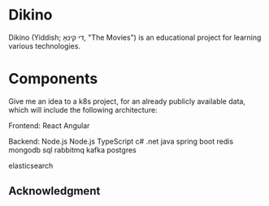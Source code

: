 # Dikino

Dikino (Yiddish; די קינאָ, "The Movies") is an educational project for learning various technologies.

# Components

Give me an idea to a k8s project, for an already publicly available data, which will include the following architecture:

Frontend: React
Angular

Backend: 
Node.js
Node.js TypeScript
c# .net
java spring boot
redis
mongodb
sql
rabbitmq
kafka
postgres

elasticsearch

## Acknowledgment
